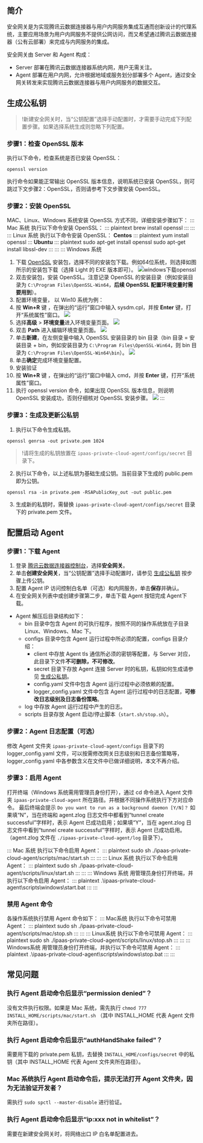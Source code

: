 ## 简介

安全网关是为实现腾讯云数据连接器与用户内网服务集成互通而创新设计的代理系统，主要应用场景为用户内网服务不提供公网访问，而又希望通过腾讯云数据连接器（公有云部署）来完成与内网服务的集成。

安全网关由 Server 和 Agent 构成：
- Server 部署在腾讯云数据连接器系统内网，用户无需关注。
- Agent 部署在用户内网，允许根据地域或服务划分部署多个 Agent，通过安全网关转发来实现腾讯云数据连接器与用户内网服务的数据交互。


[](id:certificate)
## 生成公私钥
>!新建安全网关时，当“公钥配置”选择手动配置时，才需要手动完成下列配置步骤。如果选择系统生成则忽略下列配置。

### 步骤1：检查 OpenSSL 版本

执行以下命令，检查系统是否已安装 OpenSSL：
```plaintext
openssl version
```

执行命令如果能正常输出 OpenSSL 版本信息，说明系统已安装 OpenSSL，则可跳过下文步骤2：OpenSSL，否则请参考下文步骤安装 OpenSSL。


### 步骤2：安装 OpenSSL
MAC、Linux、Windows 系统安装 OpenSSL 方式不同，详细安装步骤如下：
<dx-tabs>
::: Mac 系统
执行以下命令安装 OpenSSL：
<dx-codeblock>
:::  plaintext
brew install openssl
:::
</dx-codeblock>
:::
::: Linux 系统
执行以下命令安装 OpenSSL：
**Centos**
<dx-codeblock>
:::  plaintext
  yum install openssl
:::
</dx-codeblock>**Ubuntu**
<dx-codeblock>
:::  plaintext
  sudo apt-get install openssl 
  sudo apt-get install libssl-dev
:::
</dx-codeblock>
:::
::: Windows 系统
1. 下载 [OpenSSL](http://slproweb.com/products/Win32OpenSSL.html) 安装包，选择不同的安装包下载。例如64位系统，则选择如图所示的安装包下载（选择 Light 的 EXE 版本即可）。
  ![windows下载openssl](https://main.qcloudimg.com/raw/fd2eb3eb9bc733c1e7a814394e6fd7d5.jpg)
2. 双击安装包，安装 OpenSSL。注意记录 OpenSSL 的安装目录（例如安装目录为 `C:\Program Files\OpenSSL-Win64`，**后续 OpenSSL 配置环境变量时需要用到**）。
3. 配置环境变量， 以 Win10 系统为例：
 1. 按 **Win+R** 键 ，在弹出的“运行”窗口中输入 sysdm.cpl，并按 **Enter** 键，打开“系统属性”窗口。
 ![](https://main.qcloudimg.com/raw/8dd95910e028915129ebc26254e6a45b.jpg)
 2. 选择**高级** > **环境变量**进入环境变量页面。
![](https://main.qcloudimg.com/raw/57bde4cd831c8b09df83b95dabf1d5e7.jpg)
 3. 双击 **Path** 进入编辑环境变量页面。
 ![](https://main.qcloudimg.com/raw/1126006584acdbadbf78c561c39cb5a9.jpg)
 4. 单击**新建**，在左侧变量中输入 OpenSSL 安装目录的 bin 目录（bin 目录 = 安装目录 + bin，例如安装目录为 `C:\Program Files\OpenSSL-Win64`，则 bin 目录为 `C:\Program Files\OpenSSL-Win64\bin`）。
![](https://main.qcloudimg.com/raw/584eb14dbe46145454cfdbd5927fdc6b.jpg)
 5. 单击**确定**完成环境变量配置。
4. 安装验证
 1. 按 **Win+R** 键 ，在弹出的“运行”窗口中输入 cmd，并按 **Enter** 键，打开“系统属性”窗口。
 2. 执行 openssl version 命令，如果出现 OpenSSL 版本信息，则说明 OpenSSL 安装成功，否则仔细核对 OpenSSL 安装步骤。
![](https://main.qcloudimg.com/raw/6924f2f52a9e8c393806ada4731c8c41.jpg)
:::
</dx-tabs>


### 步骤3：生成及更新公私钥

1. 执行以下命令生成私钥。
```plaintext
openssl genrsa -out private.pem 1024
```
>!请将生成的私钥放置在 `ipaas-private-cloud-agent/configs/secret` 目录下。
2. 执行以下命令，以上述私钥为基础生成公钥。当前目录下生成的 public.pem 即为公钥。
```plaintext
openssl rsa -in private.pem -RSAPublicKey_out -out public.pem
```
3. 生成新的私钥时，需替换 `ipaas-private-cloud-agent/configs/secret` 目录下的 private.pem 文件。


## 配置启动 Agent
[](id:agent)
### 步骤1：下载 Agent
1. 登录 [腾讯云数据连接器控制台](https://ipaas.cloud.tencent.com/gateway)，选择**安全网关**。
2. 单击**创建安全网关**，当“公钥配置”选择手动配置时，请参见 [生成公私钥](#certificate) 按步骤上传公钥。
3. 配置 Agent IP 访问控制白名单（可选）和内网服务，单击**保存**并确认。
4. 在安全网关列表中或创建步骤第二步，单击下载 Agent 按钮完成 Agent下载。
- Agent 解压后目录结构如下：
  - bin 目录中包含 Agent 的可执行程序，按照不同的操作系统放在子目录 Linux、Windows、Mac 下。
  - configs 目录中包含 Agent 运行过程中所必须的配置，configs 目录介绍：
    - client 中存放 Agent tls 通信所必须的密钥等配置，与 Server 对应，此目录下文件**不可删除，不可修改**。
    - secret 目录下存放 Agent 连接 Server 时的私钥，私钥如何生成请参见 [生成公私钥](#certificate)。
    - config.yaml 文件中包含 Agent 运行过程中必须依赖的配置。
    - logger_config.yaml 文件中包含 Agent 运行过程中的日志配置，**可修改日志级别及日志备份策略**。
  - log 中存放 Agent 运行过程中产生的日志。
  - scripts 目录存放 Agent 启动/停止脚本（`start.sh/stop.sh`）。

### 步骤2：Agent 日志配置（可选）

修改 Agent 文件夹 `ipaas-private-cloud-agent/configs` 目录下的 logger_config.yaml 文件，可以按需修改网关日志级别和日志备份策略等，logger_config.yaml 中各参数含义在文件中已做详细说明，本文不再介绍。

### 步骤3：启用 Agent
打开终端（Windows 系统需用管理员身份打开），通过 cd 命令进入 Agent 文件夹 `ipaas-private-cloud-agent` 所在路径。并根据不同操作系统执行下方对应命令。
最后终端会提示 `Do you want to run as a background daemon [Y/N]？` 如果填“N”，当在终端和 agent.zlog 日志文件中都看到“tunnel create successful”字样时，表示 Agent 已成功启用；如果填“Y”，当在 agent.zlog 日志文件中看到“tunnel create successful”字样时，表示 Agent 已成功启用。（agent.zlog 文件在 `./ipaas-private-cloud-agent/log` 目录下）。

<dx-tabs>
::: Mac 系统
执行以下命令启用 Agent：
<dx-codeblock>
:::  plaintext
sudo sh ./ipaas-private-cloud-agent/scripts/mac/start.sh
:::
</dx-codeblock>
:::
::: Linux 系统
执行以下命令启用 Agent：
<dx-codeblock>
:::  plaintext
sudo sh ./ipaas-private-cloud-agent/scripts/linux/start.sh
:::
</dx-codeblock>
:::
::: Windows 系统
用管理员身份打开终端，并执行以下命令启用 Agent：
<dx-codeblock>
:::  plaintext
.\ipaas-private-cloud-agent\scripts\windows\start.bat
:::
</dx-codeblock>
:::
</dx-tabs>


### 禁用 Agent 命令
各操作系统执行禁用 Agent 命令如下：
<dx-tabs>
::: Mac系统
执行以下命令可禁用 Agent：
<dx-codeblock>
:::  plaintext
sudo sh ./ipaas-private-cloud-agent/scripts/mac/stop.sh
:::
</dx-codeblock>
:::
::: Linux系统
执行以下命令可禁用 Agent：
<dx-codeblock>
:::  plaintext
sudo sh ./ipaas-private-cloud-agent/scripts/linux/stop.sh
:::
</dx-codeblock>
:::
::: Windows系统
用管理员身份打开终端，并执行以下命令可禁用 Agent：
<dx-codeblock>
:::  plaintext
.\ipaas-private-cloud-agent\scripts\windows\stop.bat
:::
</dx-codeblock>
:::
</dx-tabs>



## 常见问题
### 执行 Agent 启动命令后显示“permission denied”？
没有文件执行权限。如果是 Mac 系统，需先执行 `chmod 777 INSTALL_HOME/scripts/mac/start.sh` （其中 INSTALL_HOME 代表 Agent 文件夹所在路径）。

### 执行 Agent 启动命令后显示“authHandShake failed”？
需要用下载的 private.pem 私钥，去替换 `INSTALL_HOME/configs/secret` 中的私钥（其中 INSTALL_HOME 代表 Agent 文件夹所在路径）。

### Mac 系统执行 Agent 启动命令后，提示无法打开 Agent 文件夹，因为无法验证开发者？
需执行 `sudo spctl --master-disable` 进行验证。

### 执行 Agent 启动命令后显示“ip:xxx not in whitelist”？
需要在新建安全网关时，将网络出口 IP 白名单配置进去。
